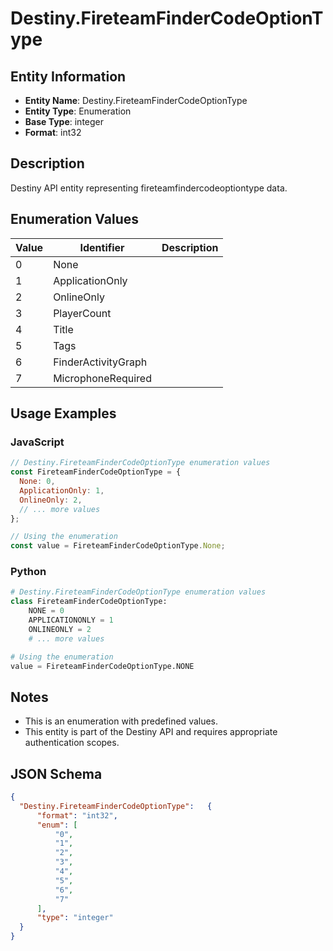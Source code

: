 # Destiny.FireteamFinderCodeOptionType

## Entity Information
- **Entity Name**: Destiny.FireteamFinderCodeOptionType
- **Entity Type**: Enumeration
- **Base Type**: integer
- **Format**: int32

## Description
Destiny API entity representing fireteamfindercodeoptiontype data.

## Enumeration Values

| Value | Identifier | Description |
|-------|------------|-------------|
| 0 | None |  |
| 1 | ApplicationOnly |  |
| 2 | OnlineOnly |  |
| 3 | PlayerCount |  |
| 4 | Title |  |
| 5 | Tags |  |
| 6 | FinderActivityGraph |  |
| 7 | MicrophoneRequired |  |

## Usage Examples

### JavaScript
```javascript
// Destiny.FireteamFinderCodeOptionType enumeration values
const FireteamFinderCodeOptionType = {
  None: 0,
  ApplicationOnly: 1,
  OnlineOnly: 2,
  // ... more values
};

// Using the enumeration
const value = FireteamFinderCodeOptionType.None;
```

### Python
```python
# Destiny.FireteamFinderCodeOptionType enumeration values
class FireteamFinderCodeOptionType:
    NONE = 0
    APPLICATIONONLY = 1
    ONLINEONLY = 2
    # ... more values

# Using the enumeration
value = FireteamFinderCodeOptionType.NONE
```

## Notes
- This is an enumeration with predefined values.
- This entity is part of the Destiny API and requires appropriate authentication scopes.

## JSON Schema
```json
{
  "Destiny.FireteamFinderCodeOptionType":   {
      "format": "int32",
      "enum": [
          "0",
          "1",
          "2",
          "3",
          "4",
          "5",
          "6",
          "7"
      ],
      "type": "integer"
  }
}
```
